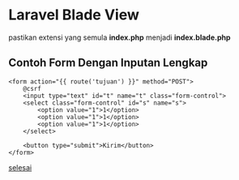 # Laravel Blade View

pastikan extensi yang semula **index.php** menjadi **index.blade.php**

## Contoh Form Dengan Inputan Lengkap

```
<form action="{{ route('tujuan') }}" method="POST">
    @csrf
    <input type="text" id="t" name="t" class="form-control">
    <select class="form-control" id="s" name="s">
        <option value="1">1</option>
        <option value="1">1</option>
        <option value="1">1</option>
    </select>

    <button type="submit">Kirim</button>
</form>
```

[selesai](guide.md)
